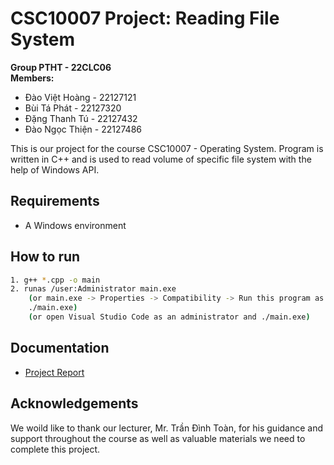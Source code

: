 # CSC10007 Project: Reading File System

**Group PTHT - 22CLC06**  
**Members:**

- Đào Việt Hoàng - 22127121
- Bùi Tá Phát - 22127320
- Đặng Thanh Tú - 22127432
- Đào Ngọc Thiện - 22127486

This is our project for the course CSC10007 - Operating System. Program is written in C++ and is used to read volume of specific file system with the help of Windows API.

## Requirements

- A Windows environment

## How to run
```bash
1. g++ *.cpp -o main
2. runas /user:Administrator main.exe
    (or main.exe -> Properties -> Compatibility -> Run this program as an administrator
    ./main.exe)
    (or open Visual Studio Code as an administrator and ./main.exe)
```

## Documentation

- [Project Report](Report.pdf)

## Acknowledgements

We woild like to thank our lecturer, Mr. Trần Đình Toàn, for his guidance and support throughout the course as well as valuable materials we need to complete this project.